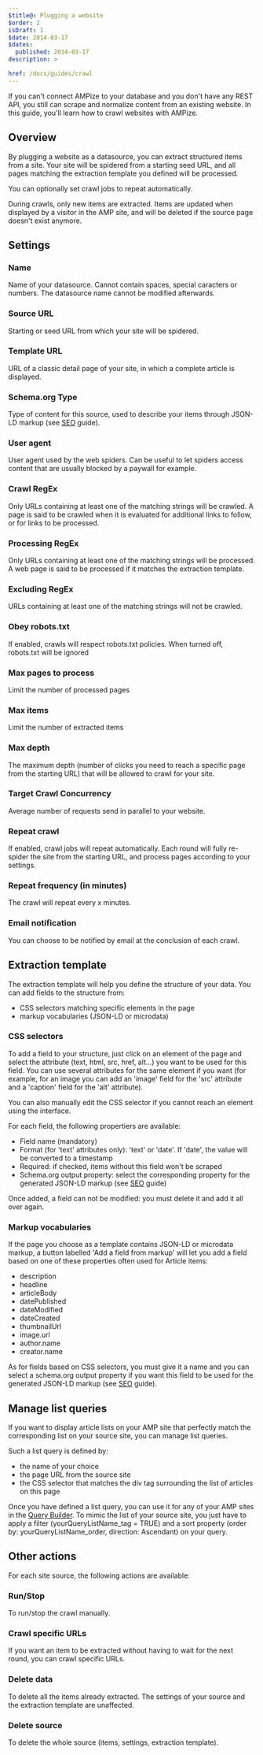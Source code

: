 ```yaml
---
$title@: Plugging a website
$order: 2
isDraft: 1
$date: 2014-03-17
$dates:
  published: 2014-03-17
description: >

href: /docs/guides/crawl
---
```

<p>If you can't connect AMPize to your database and you don't have any REST API, you still can scrape and normalize content from an existing website. In this guide, you'll learn how to crawl websites with AMPize.</p>
<h2 class="mt4 mb4">Overview</h2>
<p>By plugging a website as a datasource, you can extract structured items from a site. Your site will be spidered from a starting seed URL, and all pages matching the extraction template you defined will be processed.</p>
<p>You can optionally set crawl jobs to repeat automatically.</p>
<p>During crawls, only new items are extracted. Items are updated when displayed by a visitor in the AMP site, and will be deleted if the source page doesn't exist anymore.</p>
<h2 class="mt4 mb4">Settings</h2>
<h3 class="mb3 mt3">Name</h3>
<p>Name of your datasource. Cannot contain spaces, special caracters or numbers. The datasource name cannot be modified afterwards.</p>
<h3 class="mb3 mt3">Source URL</h3>
<p>Starting or seed URL from which your site will be spidered.</p>
<h3 class="mb3 mt3">Template URL</h3>
<p>URL of a classic detail page of your site, in which a complete article is displayed.</p>
<h3 class="mb3 mt3">Schema.org Type</h3>
<p>Type of content for this source, used to describe your items through JSON-LD markup (see <a href="docs/guides/seo">SEO</a> guide).</p>
<h3 class="mb3 mt3">User agent</h3>
<p>User agent used by the web spiders. Can be useful to let spiders access content that are usually blocked by a paywall for example.</p>
<h3 class="mb3 mt3">Crawl RegEx</h3>
<p>Only URLs containing at least one of the matching strings will be crawled. A page is said to be crawled when it is evaluated for additional links to follow, or for links to be processed.</p>
<h3 class="mb3 mt3">Processing RegEx</h3>
<p>Only URLs containing at least one of the matching strings will be processed. A web page is said to be processed if it matches the extraction template.</p>
<h3 class="mb3 mt3">Excluding RegEx</h3>
<p>URLs containing at least one of the matching strings will not be crawled.</p>
<h3 class="mb3 mt3">Obey robots.txt</h3>
<p>If enabled, crawls will respect robots.txt policies. When turned off, robots.txt will be ignored</p>
<h3 class="mb3 mt3">Max pages to process</h3>
<p>Limit the number of processed pages</p>
<h3 class="mb3 mt3">Max items</h3>
<p>Limit the number of extracted items</p>
<h3 class="mb3 mt3">Max depth</h3>
<p>The maximum depth (number of clicks you need to reach a specific page from the starting URL) that will be allowed to crawl for your site.</p>
<h3 class="mb3 mt3">Target Crawl Concurrency</h3>
<p>Average number of requests send in parallel to your website.</p>
<h3 class="mb3 mt3">Repeat crawl</h3>
<p>If enabled, crawl jobs will repeat automatically. Each round will fully re-spider the site from the starting URL, and process pages according to your settings.</p>
<h3 class="mb3 mt3">Repeat frequency (in minutes)</h3>
<p>The crawl will repeat every x minutes.</p>
<h3 class="mb3 mt3">Email notification</h3>
<p>You can choose to be notified by email at the conclusion of each crawl.</p>
<h2 class="mt4 mb4">Extraction template</h2>
<p>The extraction template will help you define the structure of your data. You can add fields to the structure from:</p>

- CSS selectors matching specific elements in the page
- markup vocabularies (JSON-LD or microdata)

<h3 class="mb3 mt3">CSS selectors</h3>
<p>To add a field to your structure, just click on an element of the page and select the attribute (text, html, src, href, alt...) you want to be used for this field. You can use several attributes for the same element if you want (for example, for an image you can add an 'image' field for the 'src' attribute and a 'caption' field for the 'alt' attribute).</p>
<p>You can also manually edit the CSS selector if you cannot reach an element using the interface.</p>
<p>For each field, the following propertiers are available:</p>

- Field name (mandatory)
- Format (for 'text' attributes only): 'text' or 'date'. If 'date', the value will be converted to a timestamp
- Required: if checked, items without this field won't be scraped
- Schema.org output property: select the corresponding property for the generated JSON-LD markup (see <a href="docs/guides/seo">SEO</a> guide)

<p>Once added, a field can not be modified: you must delete it and add it all over again.</p>
<h3 class="mb3 mt3">Markup vocabularies</h3>
<p>If the page you choose as a template contains JSON-LD or microdata markup, a button labelled 'Add a field from markup' will let you add a field based on one of these properties often used for Article items:</p>

- description
- headline
- articleBody
- datePublished
- dateModified
- dateCreated
- thumbnailUrl
- image.url
- author.name
- creator.name

<p>As for fields based on CSS selectors, you must give it a name and you can select a schema.org output property if you want this field to be used for the generated JSON-LD markup (see <a href="docs/guides/seo">SEO</a> guide).</p>
<h2 class="mt4 mb4">Manage list queries</h2>
<p>If you want to display article lists on your AMP site that perfectly match the corresponding list on your source site, you can manage list queries.</p>
<p>Such a list query is defined by:</p>

- the name of your choice
- the page URL from the source site
- the CSS selector that matches the div tag surrounding the list of articles on this page

<p>Once you have defined a list query, you can use it for any of your AMP sites in the <a href="docs/guides/querybuilder">Query Builder</a>. To mimic the list of your source site, you just have to apply a filter (yourQueryListName_tag = TRUE) and a sort property (order by: yourQueryListName_order, direction: Ascendant) on your query.</p>
<h2 class="mt4 mb4">Other actions</h2>
<p>For each site source, the following actions are available:</p>
<h3 class="mb3 mt3">Run/Stop</h3>
<p>To run/stop the crawl manually.</p>
<h3 class="mb3 mt3">Crawl specific URLs</h3>
<p>If you want an item to be extracted without having to wait for the next round, you can crawl specific URLs.</p>
<h3 class="mb3 mt3">Delete data</h3>
<p>To delete all the items already extracted. The settings of your source and the extraction template are unaffected.</p>
<h3 class="mb3 mt3">Delete source</h3>
<p>To delete the whole source (items, settings, extraction template).</p>
